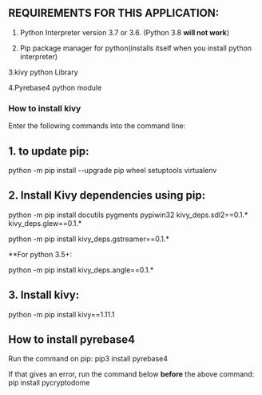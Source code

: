 ## REQUIREMENTS FOR THIS APPLICATION: ##

1. Python Interpreter version 3.7 or 3.6. (Python 3.8 **will not work**)

2. Pip package manager for python(installs itself when you install python interpreter) 

3.kivy python Library

4.Pyrebase4 python module



### How to install kivy ##
Enter the following commands into the command line:
## 1. to update pip:
python -m pip install --upgrade pip wheel setuptools virtualenv

## 2. Install Kivy dependencies using pip:

python -m pip install docutils pygments pypiwin32 kivy_deps.sdl2==0.1.* kivy_deps.glew==0.1.*

python -m pip install kivy_deps.gstreamer==0.1.*

**For python 3.5+:

python -m pip install kivy_deps.angle==0.1.*

## 3. Install kivy:

python -m pip install kivy==1.11.1




## How to install pyrebase4 ##
Run the command on pip:
pip3 install pyrebase4

If that gives an error, run the command below **before** the above command:
pip install pycryptodome








    
    
    
    
    
    
    
    
    
  

